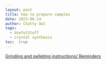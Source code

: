 ```yaml
---
layout: post
title: how to prepare samples 
date: 2023-06-14
author: Chatty Owl  
tags: 
  - UsefulStuff 
  - crystal synthesis
toc:  true
---
```



[Grinding and pelleting instructions/ Reminders](PostFile/Grinding_Pelleting.pdf)
